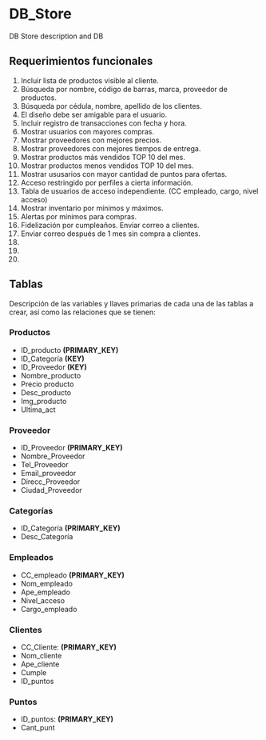 # DB_Store
DB Store description and DB
## Requerimientos funcionales ##
1. Incluir lista de productos visible al cliente.
2. Búsqueda por nombre, código de barras, marca, proveedor de productos.
3. Búsqueda por cédula, nombre, apellido de los clientes.
4. El diseño debe ser amigable para el usuario.
5. Incluir registro de transacciones con fecha y hora.
6. Mostrar usuarios con mayores compras.
7. Mostrar proveedores con mejores precios.
8. Mostrar proveedores con mejores tiempos de entrega.
9. Mostrar productos más vendidos TOP 10 del mes.
10. Mostrar productos menos vendidos TOP 10 del mes.
11. Mostrar ususarios con mayor cantidad de puntos para ofertas.
12. Acceso restringido por perfiles a cierta información.
13. Tabla de usuarios de acceso independiente. (CC empleado, cargo, nivel acceso)
14. Mostrar inventario por mínimos y máximos.
15. Alertas por mínimos para compras.
16. Fidelización por cumpleaños. Enviar correo a clientes.
17. Enviar correo después de 1 mes sin compra a clientes.
18. 
19. 
20. 

## Tablas ##

Descripción de las variables y llaves primarias de cada una de las tablas a crear, así como las relaciones que se tienen:

### Productos
* ID_producto **(PRIMARY_KEY)**
* ID_Categoría **(KEY)**
* ID_Proveedor **(KEY)**
* Nombre_producto
* Precio producto
* Desc_producto
* Img_producto
* Ultima_act

### Proveedor
* ID_Proveedor **(PRIMARY_KEY)**
* Nombre_Proveedor
* Tel_Proveedor
* Email_proveedor
* Direcc_Proveedor
* Ciudad_Proveedor

### Categorías
* ID_Categoría **(PRIMARY_KEY)**
* Desc_Categoría

### Empleados
* CC_empleado **(PRIMARY_KEY)**
* Nom_empleado
* Ape_empleado
* Nivel_acceso
* Cargo_empleado

### Clientes
* CC_Cliente: **(PRIMARY_KEY)**
* Nom_cliente
* Ape_cliente
* Cumple
* ID_puntos

### Puntos
* ID_puntos: **(PRIMARY_KEY)**
* Cant_punt


